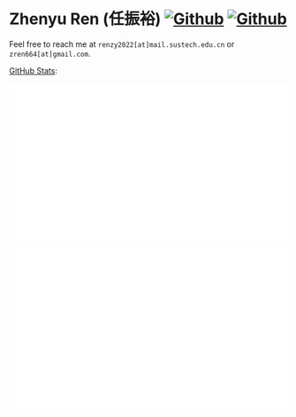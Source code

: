 # Zhenyu Ren (任振裕) [![Github](https://img.shields.io/badge/Personal_webiste-renzhenyu.site-blue)](https://renzhenyu.site)  [![Github](https://img.shields.io/badge/CV-renzhenyu.site/cv-blue)](https://renzhenyu.site/cv/) 

Feel free to reach me at `renzy2022[at]mail.sustech.edu.cn` or `zren664[at]gmail.com`.

<!-- - 😄 A master's student at SUSTech (expected graduation: June 2025).
- 📫 Research interest: Wireless Communication / Sensing.
- ⚒️ Proficient in `C++`, `Python`, `Matlab`, `Java`.
- 🔍 Currently seeking opportunities for a PhD position or job.
- 📧 Feel free to reach me at `renzy2022[at]mail.sustech.edu.cn` or `zren664[at]gmail.com`. -->

[GitHub Stats](https://github.com/rzy0901/github-stats):

<a href="https://github.com/rzy0901/github-stats">
<!-- <img src="https://github.com/rzy0901/github-stats/blob/master/generated/overview.svg#gh-dark-mode-only" /> -->
<!-- <img src="https://github.com/rzy0901/github-stats/blob/master/generated/languages.svg#gh-dark-mode-only" /> -->
<img src="https://github.com/rzy0901/github-stats/blob/master/generated/overview.svg#gh-light-mode-only" /><img src="https://github.com/rzy0901/github-stats/blob/master/generated/languages.svg#gh-light-mode-only" />
</a>


